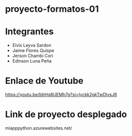 # proyecto-formatos-01

# Integrantes
- Elvis Leyva Sardon
- Jaime Flores Quispe
- Jerson Chambi Cori
- Edinson Luna Peña

# Enlace de Youtube
https://youtu.be/bhHq8UEMh7g?si=Iyckk2gkTwDlvsJ8

# Link de proyecto desplegado
miapppython.azurewebsites.net/